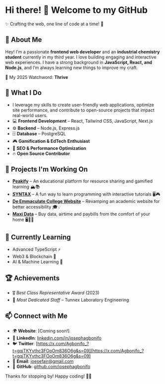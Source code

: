 # Hi there! 👋 Welcome to my GitHub

✨ Crafting the web, one line of code at a time! 🚀

## 🚀 About Me

Hey! I'm a passionate **frontend web developer** and an **industrial chemistry student** currently in my third year. I love building engaging and interactive web experiences. I have a strong background in **JavaScript, React, and Node.js**, and I’m always learning new things to improve my craft.  

🎯 My 2025 Watchword: **Thrive**  

## 🌟 What I Do
- I leverage my skills to create user-friendly web applications, optimize site performance, and contribute to open-source projects that impact real-world users.  
- 💻 **Frontend Development** – React, Tailwind CSS, JavaScript, Next.js  
- ⚙️ **Backend** – Node.js, Express.js  
- 🗄️ **Database** – PostgreSQL  
- 🎮 **Gamification & EdTech Enthusiast**  
- 🚀 **SEO & Performance Optimization**  
- 🔥 **Open Source Contributor**  

## 📌 Projects I'm Working On
- **[Peakify](https://github.com/JosephAgbonifo/Peakify)** – An educational platform for resource sharing and gamified learning 🏔️📚  
- **[SYNTAX](https://github.com/JosephAgbonifo/Syntax-promotional-page)** – A fun way to learn programming with interactive tutorials 🖥️🎮  
- **[De Emmaculate College Website](https://github.com/JosephAgbonifo/emmaculate-MERN)** – Revamping an academic website for better accessibility 🎓💡
- **[Maxi Data](https://github.com/Maxi-data)** – Buy data, airtime and paybills from the comfort of your home 🖥️🛜📞 

## 🌱 Currently Learning
- Advanced TypeScript ⚡  
- Web3 & Blockchain 🔗  
- AI & Machine Learning 🤖  

## 🏆 Achievements
- 🎖️ *Best Class Representative Award* (2023)  
- 🏅 *Most Dedicated Staff* – Tunnex Laboratory Engineering  

## 📫 Connect with Me
- 🌍 **Website**: [Coming soon!]  
- 💼 **LinkedIn**: [linkedin.com/in/josephagbonifo](linkedin.com/in/josephagbonifo)  
- 🐦 **Twitter**: [https://x.com/Agbonifo_?t=gqjTKYvthc3FOoOm836O6g&s=09](https://x.com/Agbonifo_?t=gqjTKYvthc3FOoOm836O6g&s=09)  
- 📩 **Email**: [joesefair@gmail.com](mailto:joesefair@gmail.com)  
- 🏢 **GitHub**: [github.com/josephagbonifo](github.com/josephagbonifo)  

Thanks for stopping by! Happy coding! 🚀✨
